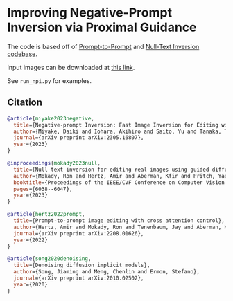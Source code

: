 # Improving Negative-Prompt Inversion via Proximal Guidance

The code is based off of [Prompt-to-Prompt](https://arxiv.org/abs/2208.01626) and [Null-Text Inversion](https://arxiv.org/abs/2211.09794) [codebase](https://github.com/google/prompt-to-prompt).

Input images can be downloaded at [this link](https://drive.google.com/file/d/1dOx56VpmhrS338OseO36WWEmijCUUEfc/view?usp=sharing).

See `run_npi.py` for examples.

## Citation
```bibtex
@article{miyake2023negative,
  title={Negative-prompt Inversion: Fast Image Inversion for Editing with Text-guided Diffusion Models},
  author={Miyake, Daiki and Iohara, Akihiro and Saito, Yu and Tanaka, Toshiyuki},
  journal={arXiv preprint arXiv:2305.16807},
  year={2023}
}
```

```bibtex
@inproceedings{mokady2023null,
  title={Null-text inversion for editing real images using guided diffusion models},
  author={Mokady, Ron and Hertz, Amir and Aberman, Kfir and Pritch, Yael and Cohen-Or, Daniel},
  booktitle={Proceedings of the IEEE/CVF Conference on Computer Vision and Pattern Recognition},
  pages={6038--6047},
  year={2023}
}
```

```bibtex
@article{hertz2022prompt,
  title={Prompt-to-prompt image editing with cross attention control},
  author={Hertz, Amir and Mokady, Ron and Tenenbaum, Jay and Aberman, Kfir and Pritch, Yael and Cohen-Or, Daniel},
  journal={arXiv preprint arXiv:2208.01626},
  year={2022}
}
```

```bibtex
@article{song2020denoising,
  title={Denoising diffusion implicit models},
  author={Song, Jiaming and Meng, Chenlin and Ermon, Stefano},
  journal={arXiv preprint arXiv:2010.02502},
  year={2020}
}
```
